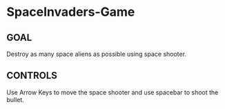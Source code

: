# SpaceInvaders-Game

## GOAL

Destroy as many space aliens as possible using space shooter.

## CONTROLS

Use Arrow Keys to move the space shooter and use spacebar to shoot the bullet.
